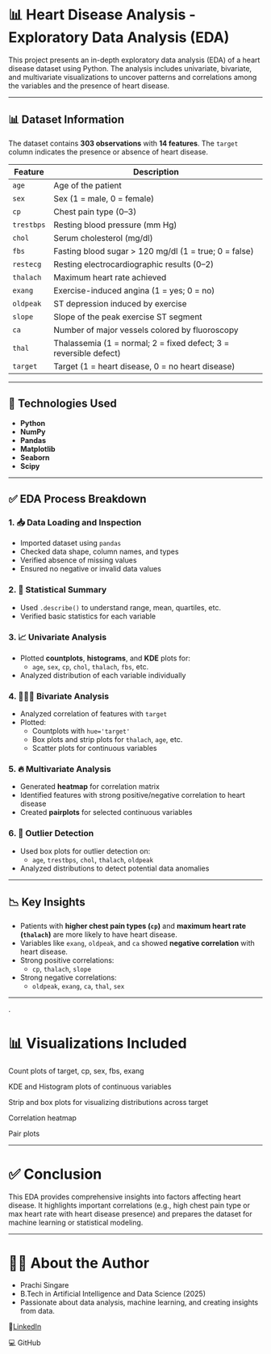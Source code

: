 # 📊 Heart Disease Analysis - Exploratory Data Analysis (EDA)
This project presents an in-depth exploratory data analysis (EDA) of a heart disease dataset using Python. The analysis includes univariate, bivariate, and multivariate visualizations to uncover patterns and correlations among the variables and the presence of heart disease.

---

## 📊 Dataset Information

The dataset contains **303 observations** with **14 features**. The `target` column indicates the presence or absence of heart disease.

| Feature      | Description |
|--------------|-------------|
| `age`        | Age of the patient |
| `sex`        | Sex (1 = male, 0 = female) |
| `cp`         | Chest pain type (0–3) |
| `trestbps`   | Resting blood pressure (mm Hg) |
| `chol`       | Serum cholesterol (mg/dl) |
| `fbs`        | Fasting blood sugar > 120 mg/dl (1 = true; 0 = false) |
| `restecg`    | Resting electrocardiographic results (0–2) |
| `thalach`    | Maximum heart rate achieved |
| `exang`      | Exercise-induced angina (1 = yes; 0 = no) |
| `oldpeak`    | ST depression induced by exercise |
| `slope`      | Slope of the peak exercise ST segment |
| `ca`         | Number of major vessels colored by fluoroscopy |
| `thal`       | Thalassemia (1 = normal; 2 = fixed defect; 3 = reversible defect) |
| `target`     | Target (1 = heart disease, 0 = no heart disease) |

---

## 🔧 Technologies Used

- **Python**
- **NumPy**
- **Pandas**
- **Matplotlib**
- **Seaborn**
- **Scipy**

---

## ✅ EDA Process Breakdown

### 1. 📥 Data Loading and Inspection
- Imported dataset using `pandas`
- Checked data shape, column names, and types
- Verified absence of missing values
- Ensured no negative or invalid data values

### 2. 🧮 Statistical Summary
- Used `.describe()` to understand range, mean, quartiles, etc.
- Verified basic statistics for each variable

### 3. 📈 Univariate Analysis
- Plotted **countplots**, **histograms**, and **KDE** plots for:
  - `age`, `sex`, `cp`, `chol`, `thalach`, `fbs`, etc.
- Analyzed distribution of each variable individually

### 4. 🧑‍🤝‍🧑 Bivariate Analysis
- Analyzed correlation of features with `target`
- Plotted:
  - Countplots with `hue='target'`
  - Box plots and strip plots for `thalach`, `age`, etc.
  - Scatter plots for continuous variables

### 5. 🔥 Multivariate Analysis
- Generated **heatmap** for correlation matrix
- Identified features with strong positive/negative correlation to heart disease
- Created **pairplots** for selected continuous variables

### 6. 🚨 Outlier Detection
- Used box plots for outlier detection on:
  - `age`, `trestbps`, `chol`, `thalach`, `oldpeak`
- Analyzed distributions to detect potential data anomalies

---

## 📉 Key Insights

- Patients with **higher chest pain types (`cp`)** and **maximum heart rate (`thalach`)** are more likely to have heart disease.
- Variables like `exang`, `oldpeak`, and `ca` showed **negative correlation** with heart disease.
- Strong positive correlations:
  - `cp`, `thalach`, `slope`
- Strong negative correlations:
  - `oldpeak`, `exang`, `ca`, `thal`, `sex`

---
.

# 📊 Visualizations Included
Count plots of target, cp, sex, fbs, exang

KDE and Histogram plots of continuous variables

Strip and box plots for visualizing distributions across target

Correlation heatmap

Pair plots

---

# ✅ Conclusion
This EDA provides comprehensive insights into factors affecting heart disease. It highlights important correlations (e.g., high chest pain type or max heart rate with heart disease presence) and prepares the dataset for machine learning or statistical modeling.


---


# 🙋‍♀️ About the Author
- Prachi Singare
- B.Tech in Artificial Intelligence and Data Science (2025)
- Passionate about data analysis, machine learning, and creating insights from data.

🔗[LinkedIn](www.linkedin.com/in/prachi-singare-8272b3274)

💻 GitHub


